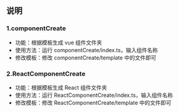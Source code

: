 ## 说明

### 1.componentCreate

- 功能：根据模板生成 vue 组件文件夹
- 使用方法：运行 componentCreate/index.ts，输入组件名称
- 修改模板：修改 componentCreate/template 中的文件即可

### 2.ReactComponentCreate

- 功能：根据模板生成 React 组件文件夹
- 使用方法：运行 ReactComponentCreate/index.ts，输入组件名称
- 修改模板：修改 ReactComponentCreate/template 中的文件即可
